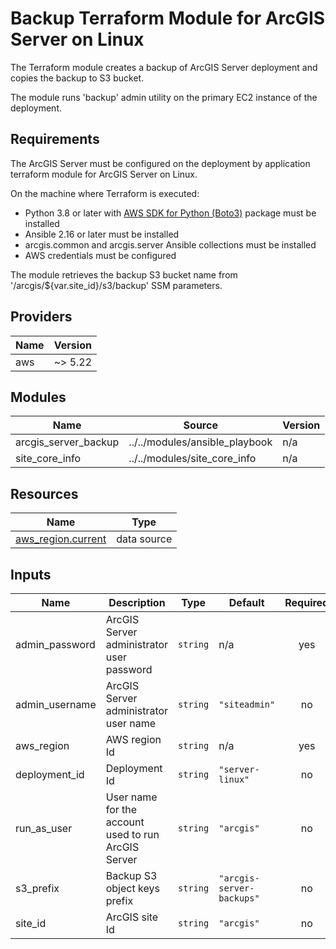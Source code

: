 <!-- BEGIN_TF_DOCS -->
# Backup Terraform Module for ArcGIS Server on Linux

The Terraform module creates a backup of ArcGIS Server deployment and copies the backup to S3 bucket.

The module runs 'backup' admin utility on the primary EC2 instance of the deployment.

## Requirements

The ArcGIS Server must be configured on the deployment by application terraform module for ArcGIS Server on Linux.

On the machine where Terraform is executed:

* Python 3.8 or later with [AWS SDK for Python (Boto3)](https://aws.amazon.com/sdk-for-python/) package must be installed
* Ansible 2.16 or later must be installed
* arcgis.common and arcgis.server Ansible collections must be installed
* AWS credentials must be configured

The module retrieves the backup S3 bucket name from '/arcgis/${var.site_id}/s3/backup' SSM parameters.

## Providers

| Name | Version |
|------|---------|
| aws | ~> 5.22 |

## Modules

| Name | Source | Version |
|------|--------|---------|
| arcgis_server_backup | ../../modules/ansible_playbook | n/a |
| site_core_info | ../../modules/site_core_info | n/a |

## Resources

| Name | Type |
|------|------|
| [aws_region.current](https://registry.terraform.io/providers/hashicorp/aws/latest/docs/data-sources/region) | data source |

## Inputs

| Name | Description | Type | Default | Required |
|------|-------------|------|---------|:--------:|
| admin_password | ArcGIS Server administrator user password | `string` | n/a | yes |
| admin_username | ArcGIS Server administrator user name | `string` | `"siteadmin"` | no |
| aws_region | AWS region Id | `string` | n/a | yes |
| deployment_id | Deployment Id | `string` | `"server-linux"` | no |
| run_as_user | User name for the account used to run ArcGIS Server | `string` | `"arcgis"` | no |
| s3_prefix | Backup S3 object keys prefix | `string` | `"arcgis-server-backups"` | no |
| site_id | ArcGIS site Id | `string` | `"arcgis"` | no |
<!-- END_TF_DOCS -->